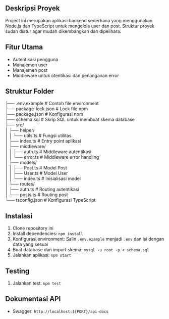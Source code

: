 ## Deskripsi Proyek

Project ini merupakan aplikasi backend sederhana yang menggunakan Node.js dan TypeScript untuk mengelola user dan post. Struktur proyek sudah diatur agar mudah dikembangkan dan dipelihara.

## Fitur Utama

- Autentikasi pengguna
- Manajemen user
- Manajemen post
- Middleware untuk otentikasi dan penanganan error

## Struktur Folder

├── .env.example           # Contoh file environment <br>
├── package-lock.json      # Lock file npm <br>
├── package.json           # Konfigurasi npm <br>
├── schema.sql             # Skrip SQL untuk membuat skema database <br>
├── src/ <br>
│   ├── helper/ <br>
│   │   └── utils.ts       # Fungsi utilitas <br>
│   ├── index.ts           # Entry point aplikasi <br>
│   ├── middleware/ <br>
│   │   ├── auth.ts        # Middleware autentikasi <br>
│   │   └── error.ts       # Middleware error handling <br>
│   ├── models/ <br>
│   │   ├── Post.ts        # Model Post <br>
│   │   ├── User.ts        # Model User <br>
│   │   └── index.ts       # Inisialisasi model <br>
│   └── routes/ <br>
│       ├── auth.ts        # Routing autentikasi <br>
│       └── posts.ts       # Routing post <br>
└── tsconfig.json          # Konfigurasi TypeScript <br>

## Instalasi

1. Clone repository ini
2. Install dependencies: `npm install`
3. Konfigurasi environment: Salin `.env.example` menjadi `.env` dan isi dengan data yang sesuai
4. Buat database dan import skema: `mysql -u root -p < schema.sql`
5. Jalankan aplikasi: `npm start`

## Testing

1. Jalankan test: `npm test`

## Dokumentasi API

- Swagger: `http://localhost:${PORT}/api-docs`

